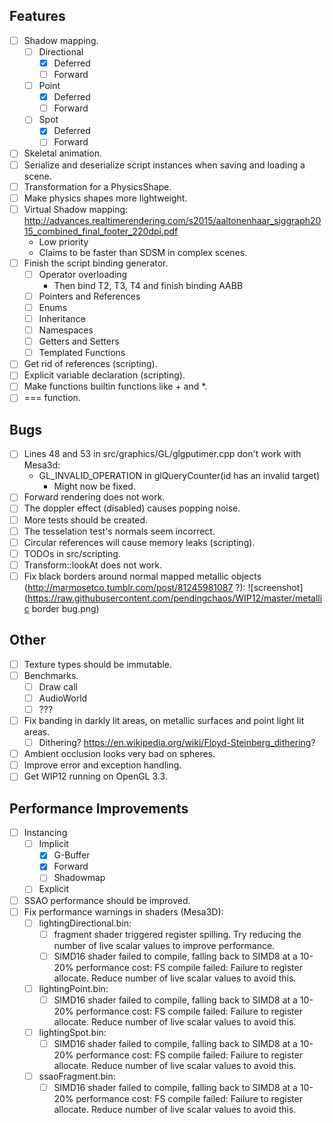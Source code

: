## Features
- [ ] Shadow mapping.
    - [ ] Directional
        - [x] Deferred
        - [ ] Forward
    - [ ] Point
        - [x] Deferred
        - [ ] Forward
    - [ ] Spot
        - [x] Deferred
        - [ ] Forward
- [ ] Skeletal animation.
- [ ] Serialize and deserialize script instances when saving and loading a scene.
- [ ] Transformation for a PhysicsShape.
- [ ] Make physics shapes more lightweight.
- [ ] Virtual Shadow mapping: http://advances.realtimerendering.com/s2015/aaltonenhaar_siggraph2015_combined_final_footer_220dpi.pdf
    - Low priority
    - Claims to be faster than SDSM in complex scenes.
- [ ] Finish the script binding generator.
    - [ ] Operator overloading
        - Then bind T2, T3, T4 and finish binding AABB
    - [ ] Pointers and References
    - [ ] Enums
    - [ ] Inheritance
    - [ ] Namespaces
    - [ ] Getters and Setters
    - [ ] Templated Functions
- [ ] Get rid of references (scripting).
- [ ] Explicit variable declaration (scripting).
- [ ] Make functions builtin functions like + and *.
- [ ] === function.

## Bugs
- [ ] Lines 48 and 53 in src/graphics/GL/glgputimer.cpp don't work with Mesa3d:
    - GL_INVALID_OPERATION in glQueryCounter(id has an invalid target)
        - Might now be fixed.
- [ ] Forward rendering does not work.
- [ ] The doppler effect (disabled) causes popping noise.
- [ ] More tests should be created.
- [ ] The tesselation test's normals seem incorrect.
- [ ] Circular references will cause memory leaks (scripting).
- [ ] TODOs in src/scripting.
- [ ] Transform::lookAt does not work.
- [ ] Fix black borders around normal mapped metallic objects (http://marmosetco.tumblr.com/post/81245981087 ?):
![screenshot](https://raw.githubusercontent.com/pendingchaos/WIP12/master/metallic border bug.png)

## Other
- [ ] Texture types should be immutable.
- [ ] Benchmarks.
    - [ ] Draw call
    - [ ] AudioWorld
    - [ ] ???
- [ ] Fix banding in darkly lit areas, on metallic surfaces and point light lit areas.
    - [ ] Dithering? https://en.wikipedia.org/wiki/Floyd-Steinberg_dithering?
- [ ] Ambient occlusion looks very bad on spheres.
- [ ] Improve error and exception handling.
- [ ] Get WIP12 running on OpenGL 3.3.

## Performance Improvements
- [ ] Instancing
    - [ ] Implicit
        - [x] G-Buffer
        - [x] Forward
        - [ ] Shadowmap
    - [ ] Explicit
- [ ] SSAO performance should be improved.
- [ ] Fix performance warnings in shaders (Mesa3D):
    - [ ] lightingDirectional.bin:
        - [ ] fragment shader triggered register spilling.  Try reducing the number of live scalar values to improve performance.
        - [ ] SIMD16 shader failed to compile, falling back to SIMD8 at a 10-20% performance cost: FS compile failed: Failure to register allocate.  Reduce number of live scalar values to avoid this.
    - [ ] lightingPoint.bin:
        - [ ] SIMD16 shader failed to compile, falling back to SIMD8 at a 10-20% performance cost: FS compile failed: Failure to register allocate.  Reduce number of live scalar values to avoid this.
    - [ ] lightingSpot.bin:
        - [ ] SIMD16 shader failed to compile, falling back to SIMD8 at a 10-20% performance cost: FS compile failed: Failure to register allocate.  Reduce number of live scalar values to avoid this.
    - [ ] ssaoFragment.bin:
        - [ ] SIMD16 shader failed to compile, falling back to SIMD8 at a 10-20% performance cost: FS compile failed: Failure to register allocate.  Reduce number of live scalar values to avoid this.
